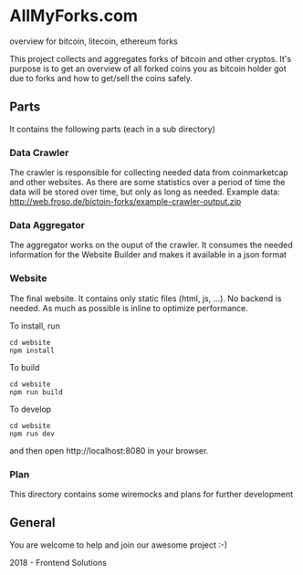 # AllMyForks.com
overview for bitcoin, litecoin, ethereum forks

This project collects and aggregates forks of bitcoin and other cryptos. It's purpose is to get an overview of all forked coins you as bitcoin holder got due to forks and how to get/sell the coins safely.

## Parts

It contains the following parts (each in a sub directory)

### Data Crawler

The crawler is responsible for collecting needed data from coinmarketcap and other websites. As there are some statistics over a period of time the data will be stored over time, but only as long as needed. Example data: http://web.froso.de/bictoin-forks/example-crawler-output.zip

### Data Aggregator

The aggregator works on the ouput of the crawler. It consumes the needed information for the Website Builder and makes it available in a json format

### Website

The final website. It contains only static files (html, js, ...). No backend is needed. As much as possible is inline to optimize performance. 

To install, run 

```
cd website
npm install
```

To build

```
cd website
npm run build
```

To develop

```
cd website
npm run dev
```

and then open http://localhost:8080 in your browser.


### Plan

This directory contains some wiremocks and plans for further development


## General

You are welcome to help and join our awesome project :-)

2018 - Frontend Solutions
